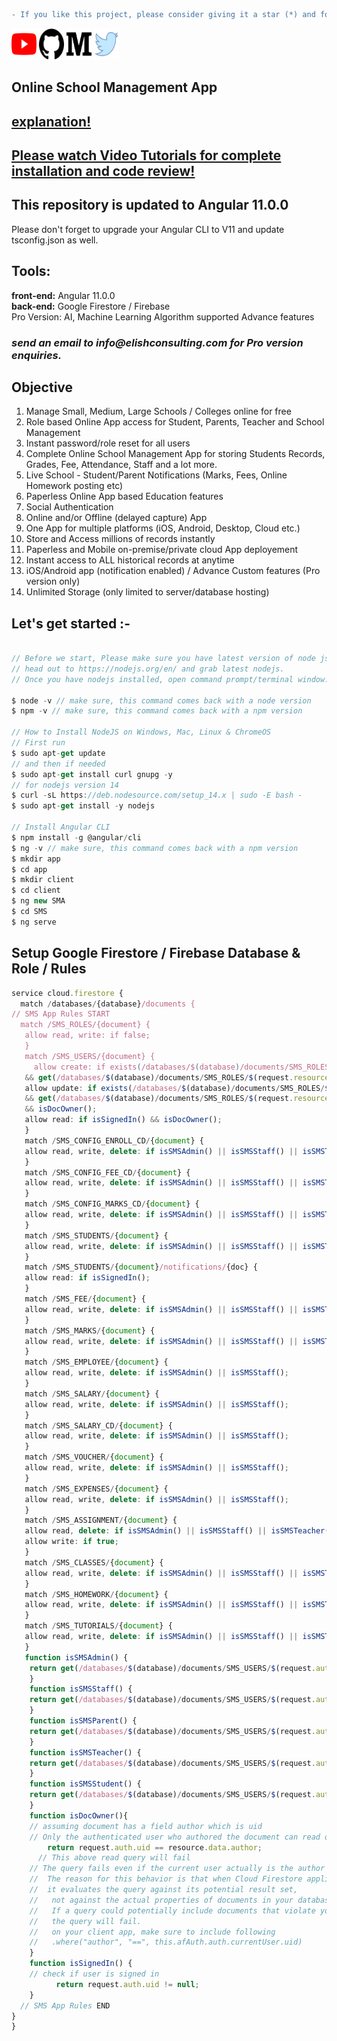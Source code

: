 ```diff
- If you like this project, please consider giving it a star (*) and follow me at GitHub & YouTube.
```
[<img src="https://github.com/AmitXShukla/AmitXShukla.github.io/blob/master/assets/icons/youtube.svg" width=40 height=50>](https://youtube.com/AmitShukla_AI)
[<img src="https://github.com/AmitXShukla/AmitXShukla.github.io/blob/master/assets/icons/github.svg" width=40 height=50>](https://github.com/AmitXShukla)
[<img src="https://github.com/AmitXShukla/AmitXShukla.github.io/blob/master/assets/icons/medium.svg" width=40 height=50>](https://medium.com/@Amit_Shukla)
[<img src="https://github.com/AmitXShukla/AmitXShukla.github.io/blob/master/assets/icons/twitter_1.svg" width=40 height=50>](https://twitter.com/ashuklax)

<h2>Online School Management App</h2>
<h2><a href="https://amit-shukla.medium.com/online-school-management-app-8e58449427c0"> explanation!</a></h2>
<h2><a href="https://www.youtube.com/playlist?list=PLp0TENYyY8lHnfxOOzZ_hTnPF8Hh3eKDo">Please watch Video Tutorials for complete installation and code review!</a></h2>
<h2>This repository is updated to Angular 11.0.0</h2>
Please don't forget to upgrade your Angular CLI to V11 and update tsconfig.json as well.

<h2>Tools: </h2>
<b>front-end:</b> Angular 11.0.0<br/>
<b>back-end:</b> Google Firestore / Firebase<br/>
Pro Version: AI, Machine Learning Algorithm supported Advance features<br/>
<h3><i>send an email to info@elishconsulting.com for Pro version enquiries.</i></h3>
<h2>Objective</h2>
<ol>
<li>Manage Small, Medium, Large Schools / Colleges online for free</li>
<li>Role based Online App access for Student, Parents, Teacher and School Management</li>
<li>Instant password/role reset for all users</li>
<li>Complete Online School Management App for storing Students Records, Grades, Fee, Attendance, Staff and a lot more.</li>
<li>Live School - Student/Parent Notifications (Marks, Fees, Online Homework posting etc) </li>
<li>Paperless Online App based Education features</li>
<li>Social Authentication</li>
<li>Online and/or Offline (delayed capture) App</li>
<li>One App for multiple platforms (iOS, Android, Desktop, Cloud etc.)</li>
<li>Store and Access millions of records instantly</li>
<li>Paperless and Mobile on-premise/private cloud App deployement</li>
<li>Instant access to ALL historical records at anytime</li>
<li>iOS/Android app (notification enabled) / Advance Custom features (Pro version only)</li>
<li>Unlimited Storage (only limited to server/database hosting)</li>
</ol>

<h2>Let's get started :-</h2>

```ts

// Before we start, Please make sure you have latest version of node js installed.
// head out to https://nodejs.org/en/ and grab latest nodejs.
// Once you have nodejs installed, open command prompt/terminal window.

$ node -v // make sure, this command comes back with a node version
$ npm -v // make sure, this command comes back with a npm version

// How to Install NodeJS on Windows, Mac, Linux & ChromeOS
// First run
$ sudo apt-get update
// and then if needed
$ sudo apt-get install curl gnupg -y
// for nodejs version 14
$ curl -sL https://deb.nodesource.com/setup_14.x | sudo -E bash -
$ sudo apt-get install -y nodejs

// Install Angular CLI
$ npm install -g @angular/cli
$ ng -v // make sure, this command comes back with a npm version
$ mkdir app
$ cd app
$ mkdir client
$ cd client
$ ng new SMA
$ cd SMS
$ ng serve

```

<h2> Setup Google Firestore / Firebase Database & Role / Rules</h2>

```ts
service cloud.firestore {
  match /databases/{database}/documents {
// SMS App Rules START
  match /SMS_ROLES/{document} {
   allow read, write: if false;
   }
   match /SMS_USERS/{document} {
	 allow create: if exists(/databases/$(database)/documents/SMS_ROLES/$(request.resource.data.secretKey))
   && get(/databases/$(database)/documents/SMS_ROLES/$(request.resource.data.secretKey)).data.role == request.resource.data.role;
   allow update: if exists(/databases/$(database)/documents/SMS_ROLES/$(request.resource.data.secretKey))
   && get(/databases/$(database)/documents/SMS_ROLES/$(request.resource.data.secretKey)).data.role == request.resource.data.role
   && isDocOwner();
   allow read: if isSignedIn() && isDocOwner();
   }
   match /SMS_CONFIG_ENROLL_CD/{document} {
   allow read, write, delete: if isSMSAdmin() || isSMSStaff() || isSMSTeacher();
   }
   match /SMS_CONFIG_FEE_CD/{document} {
   allow read, write, delete: if isSMSAdmin() || isSMSStaff() || isSMSTeacher();
   }
   match /SMS_CONFIG_MARKS_CD/{document} {
   allow read, write, delete: if isSMSAdmin() || isSMSStaff() || isSMSTeacher();
   }
   match /SMS_STUDENTS/{document} {
   allow read, write, delete: if isSMSAdmin() || isSMSStaff() || isSMSTeacher();
   }
   match /SMS_STUDENTS/{document}/notifications/{doc} {
   allow read: if isSignedIn();
   }
   match /SMS_FEE/{document} {
   allow read, write, delete: if isSMSAdmin() || isSMSStaff() || isSMSTeacher();
   }
   match /SMS_MARKS/{document} {
   allow read, write, delete: if isSMSAdmin() || isSMSStaff() || isSMSTeacher();
   }
   match /SMS_EMPLOYEE/{document} {
   allow read, write, delete: if isSMSAdmin() || isSMSStaff();
   }
   match /SMS_SALARY/{document} {
   allow read, write, delete: if isSMSAdmin() || isSMSStaff();
   }
   match /SMS_SALARY_CD/{document} {
   allow read, write, delete: if isSMSAdmin() || isSMSStaff();
   }
   match /SMS_VOUCHER/{document} {
   allow read, write, delete: if isSMSAdmin() || isSMSStaff();
   }
   match /SMS_EXPENSES/{document} {
   allow read, write, delete: if isSMSAdmin() || isSMSStaff();
   }
   match /SMS_ASSIGNMENT/{document} {
   allow read, delete: if isSMSAdmin() || isSMSStaff() || isSMSTeacher();
   allow write: if true;
   }
   match /SMS_CLASSES/{document} {
   allow read, write, delete: if isSMSAdmin() || isSMSStaff() || isSMSTeacher();
   }
   match /SMS_HOMEWORK/{document} {
   allow read, write, delete: if isSMSAdmin() || isSMSStaff() || isSMSTeacher();
   }
   match /SMS_TUTORIALS/{document} {
   allow read, write, delete: if isSMSAdmin() || isSMSStaff() || isSMSTeacher();
   }
   function isSMSAdmin() {
    return get(/databases/$(database)/documents/SMS_USERS/$(request.auth.uid)).data.role == 'admin';
    }
    function isSMSStaff() {
    return get(/databases/$(database)/documents/SMS_USERS/$(request.auth.uid)).data.role == 'staff';
    }
    function isSMSParent() {
    return get(/databases/$(database)/documents/SMS_USERS/$(request.auth.uid)).data.role == 'parent';
    }
    function isSMSTeacher() {
    return get(/databases/$(database)/documents/SMS_USERS/$(request.auth.uid)).data.role == 'teacher';
    }
    function isSMSStudent() {
    return get(/databases/$(database)/documents/SMS_USERS/$(request.auth.uid)).data.role == 'student';
    }
    function isDocOwner(){
    // assuming document has a field author which is uid
    // Only the authenticated user who authored the document can read or write
    	return request.auth.uid == resource.data.author;
      // This above read query will fail
    // The query fails even if the current user actually is the author of every story document.
    //  The reason for this behavior is that when Cloud Firestore applies your security rules, 
    //  it evaluates the query against its potential result set,
    //   not against the actual properties of documents in your database. 
    //   If a query could potentially include documents that violate your security rules, 
    //   the query will fail.
    //   on your client app, make sure to include following
    //   .where("author", "==", this.afAuth.auth.currentUser.uid)
    }
    function isSignedIn() {
    // check if user is signed in
          return request.auth.uid != null;
    }
  // SMS App Rules END
}
}
```
